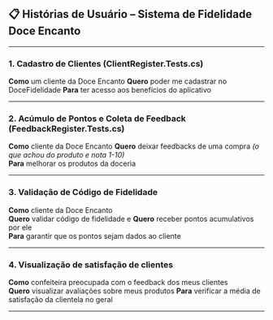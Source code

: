 
## 📋 Histórias de Usuário – Sistema de Fidelidade Doce Encanto

---

### 1. Cadastro de Clientes (ClientRegister.Tests.cs)
**Como** um cliente da Doce Encanto
**Quero** poder me cadastrar no DoceFidelidade
**Para** ter acesso aos benefícios do aplicativo

---

### 2. Acúmulo de Pontos e Coleta de Feedback (FeedbackRegister.Tests.cs)

**Como** cliente da Doce Encanto 
**Quero** deixar feedbacks de uma compra  *(o que achou do produto e nota 1-10)*  
**Para** melhorar os produtos da doceria

---

### 3. Validação de Código de Fidelidade

**Como** cliente da Doce Encanto  
**Quero** validar código de fidelidade e
**Quero** receber pontos acumulativos por ele  
**Para** garantir que os pontos sejam dados ao cliente  

---

### 4. Visualização de satisfação de clientes

**Como** confeiteira preocupada com o feedback dos meus clientes  
**Quero** visualizar avaliações sobre meus produtos 
**Para** verificar a média de satisfação da clientela no geral  

---


